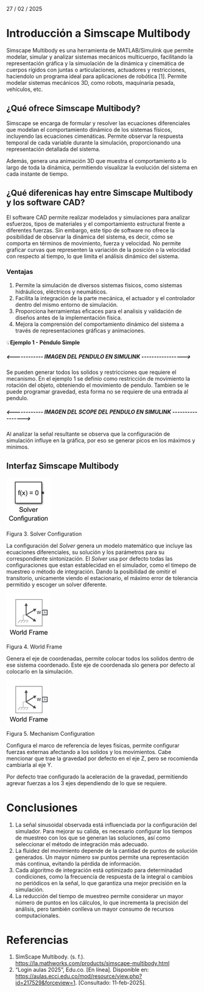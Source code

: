 27 / 02 / 2025
# Introducción a Simscape Multibody

Simscape Multibody es una herramienta de MATLAB/Simulink que permite modelar, simular y analizar sistemas mecánicos multicuerpo, facilitando la representación gráfica y la simuolación de la dinámica y cinemática de cuerpos rígidos con juntas o articulaciones, actuadores y restricciones, haciendolo un programa ideal para aplicaciones de robótica [1]. Permite modelar sistemas mecánicos 3D, como robots, maquinaria pesada, vehículos, etc.

## ¿Qué ofrece Simscape Multibody?
Simscape se encarga de formular y resolver las ecuaciones diferenciales que modelan el comportamiento dinámico de los sistemas físicos, incluyendo las ecuaciones cimenáticas. Permite observar la respuesta temporal de cada variable durante la simulación, proporcionando una representación detallada del sistema.

Además, genera  una animación 3D que muestra el comportamiento a lo largo de toda la dinámica, permitiendo visualizar la evolución del sistema en cada instante de tiempo.

## ¿Qué diferenicas hay entre Simscape Multibody y los software CAD?
El software CAD permite realizar modelados y simulaciones para analizar esfuerzos, tipos de materiales y el comportamiento estructural frente a diferentes fuerzas. Sin embargo, este tipo de software no ofrece la posibilidad de observar la dinámica del sistema, es decir, cómo se comporta en términos de movimiento, fuerza y velocidad. No permite graficar curvas que representen la variación de la posición o la velocidad con respecto al tiempo, lo que limita el análisis dinámico del sistema.


### Ventajas
1. Permite la simulación de diversos sistemas físicos, como sistemas hidráulicos, eléctricos y neumáticos.
2. Facilita la integración de la parte mecánica, el actuador y el controlador dentro del mismo entorno de simulación.
3. Proporciona herramientas eficaces para el analisis y validación de diseños antes de la implementación física.
4. Mejora la comprensión del comportamiento dinámico del sistema a través de representaciones gráficas y animaciones.



💡**Ejemplo 1 - Péndulo Simple** 

##### <------------  IMAGEN DEL PENDULO EN SIMULINK   ----------------->

Se pueden generar todos los solidos y restricciones que requiere el mecanismo. En el ejemplo 1 se definio como restricción de movimiento la rotación del objeto, obteniendo el movimiento de pendulo. Tambien se le puede programar gravedad, esta forma no se requiere de una entrada al pendulo.


##### <------------ IMAGEN DEL SCOPE DEL PENDULO EN SIMULINK  ----------------->

Al analizar la señal resultante se observa que la configuración de simulación influye en la gráfica, por eso se generar picos en los máximos y minimos.




## Interfaz Simscape Multibody




![Figura de prueba](Solver_SC.png)

Figura 3. Solver Configuration

La configuración del *Solver* genera un modelo matemático que incluye las ecuaciones diferenciales, su solución y los parámetros para su correspondiente sintonización. 
El *Solver* usa por defecto todas las configuraciones que estan establecidad en el simulador, como el timepo de muestreo o método de integración. Dando la posibilidad de omitir el transitorio, unicamente viendo el estacionario, el máximo error de tolerancia permitido y escoger un solver diferente. 



![Figura de prueba](Frame_SC.png)

Figura 4. World Frame

Genera el eje de coordenadas, permite colocar todos los solidos dentro de ese sistema coordenado. Este eje de coordenada slo genera por defecto al colocarlo en la simulación.


![Figura de prueba](Frame_SC.png)

Figura 5. Mechanism Configuration

Configura el marco de referencia de leyes fisicas, permite configurar fuerzas externas afectando a los solidos y los movimientos. Cabe mencionar que trae la gravedad por defecto en el eje Z, pero se rocomienda cambiarla al eje Y.

Por defecto trae configurado la aceleración de la gravedad, permitiendo agrevar fuerzas a los 3 ejes dependiendo de lo que se requiere.




# Conclusiones
1. La señal sinusoidal observada está influenciada por la configuración del simulador. Para mejorar su calida, es necesario configurar los tiempos de muestreo con los que se generan las soluciones, así como seleccionar el método de integración más adecuado.
2. La fluidez del movimiento depende de la cantidad de puntos de solución generados. Un mayor número sw puntos permite una representación más continua, evitando la pérdida de información.
3. Cada algoritmo de integración está optimizado para determinadad condiciones, como la frecuencia de respuesta de la integral o cambios no periódicos en la señal, lo que garantiza una mejor precisión en la simulación.
4. La reducción del tiempo de muestreo permite considerar un mayor número de puntos en los cálculos, lo que incrementa la precisión del análisis, pero también conlleva un mayor consumo de recursos computacionales.





# Referencias
1. SimScape Multibody. (s. f.). https://la.mathworks.com/products/simscape-multibody.html
2. “Login aulas 2025”, Edu.co. [En línea]. Disponible en: https://aulas.ecci.edu.co/mod/resource/view.php?id=217529&forceview=1. [Consultado: 11-feb-2025].
